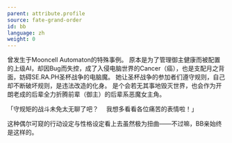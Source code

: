 ```yaml
---
parent: attribute.profile
source: fate-grand-order
id: bb
language: zh
weight: 0
---
```


曾发生于Mooncell Automaton的特殊事例。
原本是为了管理御主健康而被配置的上级AI，却因Bug而失控，成了入侵电脑世界的Cancer（癌），也是支配月之背面，妨碍SE.RA.PH圣杯战争的电脑魔。
她让圣杯战争的参加者们遵守规则，自己却不断破坏规则，是违法改造的化身。
是个会若无其事地毁灭世界，也会作为开朗老成的后辈全力折腾前辈（御主）的后辈系恶魔女主角。

「守规矩的战斗未免太无聊了吧？
　我想多看看各位痛苦的表情啦！」

这种偶尔可窥的行动设定与性格设定看上去虽然极为扭曲——不过嘛，BB亲始终是这样的。
